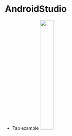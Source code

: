 # AndroidStudio


 - Tap example
<img width="30%" src="https://user-images.githubusercontent.com/59640320/110893241-eba81300-8338-11eb-9165-8126915ddad5.gif"/></center>

